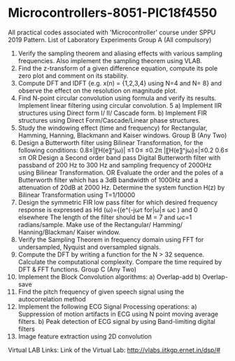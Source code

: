 # Microcontrollers-8051-PIC18f4550
All practical codes associated with 'Microcontroller' course under SPPU 2019 Pattern. 
List of Laboratory Experiments 
Group A (All compulsory)
1. Verify the sampling theorem and aliasing effects with various sampling frequencies. Also 
implement the sampling theorem using VLAB.
2. Find the z-transform of a given difference equation, compute its pole zero plot and comment on its 
stability. 
3. Compute DFT and IDFT {e.g. x(n) = {1,2,3,4} using N=4 and N= 8} and observe the effect on the 
resolution on magnitude plot.
4. Find N-point circular convolution using formula and verify its results. Implement linear filtering 
using circular convolution.
5 a) Implement IIR structures using Direct form I/ II/ Cascade form.
b) Implement FIR structures using Direct Form/Cascade/Linear phase structures.
6. Study the windowing effect (time and frequency) for Rectangular, Hamming, Hanning, 
Blackmann and Kaiser windows. 
Group B (Any Two)
7. Design a Butterworth filter using Bilinear Transformation, for the following conditions:
0.8≤|〖H(e〗^jω)| ≤1 0≤ ≤0.2π
|〖H(e〗^jω)≤|≤0.2 0.6≤ ≤π
OR
Design a Second order band pass Digital Butterworth filter with passband of 200 Hz to 300 Hz 
and sampling frequency of 2000Hz using Bilinear Transformation.
OR
Evaluate the order and the poles of a Butterworth filter which has a 3dB bandwidth of 1000Hz 
and a attenuation of 20dB at 2000 Hz. Determine the system function H(z) by Bilinear 
Transformation using T=1/10000
8. Design the symmetric FIR low pass filter for which desired frequency response is expressed as 
Hd (ω)={(e^(-jωτ for|ω|≤ ωc ) and 0 elsewhere
The length of the filter should be M = 7 and ωc=1 radians/sample. 
Make use of the Rectangular/ Hamming/ Hanning/Blackman/ Kaiser window.
9. Verify the Sampling Theorem in frequency domain using FFT for undersampled, Nyquist and 
oversampled signals.
10. Compute the DFT by writing a function for the N > 32 sequence. Calculate the computational 
complexity. Compare the time required by DFT & FFT functions.
Group C (Any Two)
11. Implement the Block Convolution algorithms: a) Overlap-add b) Overlap-save
12. Find the pitch frequency of given speech signal using the autocorrelation method
13. Implement the following ECG Signal Processing operations:
a) Suppression of motion artifacts in ECG using N point moving average filters. 
b) Peak detection of ECG signal by using Band-limiting digital filters 
14. Image feature extraction using 2D convolution


Virtual LAB Links:
 Link of the Virtual Lab: http://vlabs.iitkgp.ernet.in/dsp/# 
